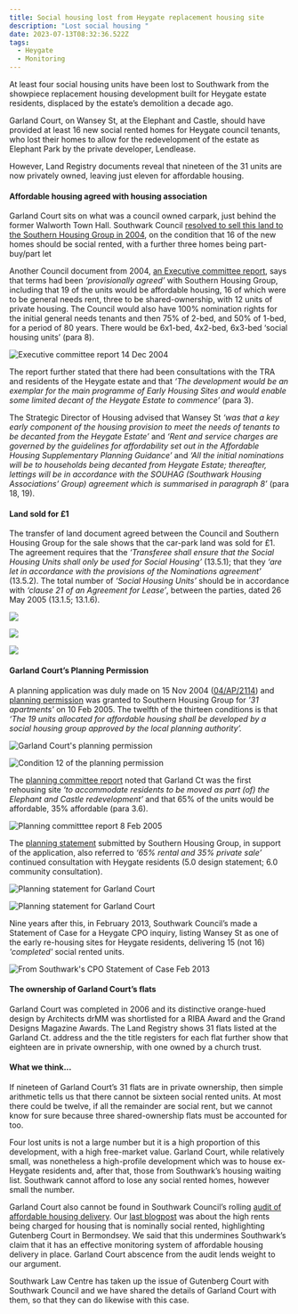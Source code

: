 ```yaml
---
title: Social housing lost from Heygate replacement housing site
description: "Lost social housing "
date: 2023-07-13T08:32:36.522Z
tags:
  - Heygate
  - Monitoring
---
```

At least four social housing units have been lost to Southwark from the showpiece replacement housing development built for Heygate estate residents, displaced by the estate’s demolition a decade ago.


Garland Court, on Wansey St, at the Elephant and Castle, should have provided at least 16 new social rented homes for Heygate council tenants, who lost their homes to allow for the redevelopment of the estate as Elephant Park by the private developer, Lendlease.


However, Land Registry documents reveal that nineteen of the 31 units are now privately owned, leaving just eleven for affordable housing.

#### Affordable housing agreed with housing association


Garland Court sits on what was a council owned carpark, just behind the former Walworth Town Hall. Southwark Council [resolved to sell this land to the Southern Housing Group in 2004](https://moderngov.southwark.gov.uk/Data/Executive/20041214/Agenda/Minutes.pdf), on the condition that 16 of the new homes should be social rented, with a further three homes being part-buy/part let

Another Council document from 2004, [an Executive committee report](https://moderngov.southwark.gov.uk/Data/Executive/20041214/Agenda/Item%2018%20-%20Site%20known%20asthe%20Wansey%20Street%20car%20park,%20Wansey%20Street,%20SE17%20-%20Disposal.pdf), says that terms had been *‘provisionally agreed’* with Southern Housing Group, including that 19 of the units would be affordable housing, 16 of which were to be general needs rent, three to be shared-ownership, with 12 units of private housing.  The Council would also have 100% nomination rights for the initial general needs tenants and then 75% of 2-bed, and 50% of 1-bed, for a period of 80 years.  There would be 6x1-bed, 4x2-bed, 6x3-bed ‘social housing units’ (para 8).

![](img/executive_committee_report_141204.png "Executive committee report 14 Dec 2004")

The report further stated that there had been consultations with the TRA and residents of the Heygate estate and that *‘The development would be an exemplar for the main programme of Early Housing Sites and would enable some limited decant of the Heygate Estate to commence’* (para 3).


The Strategic Director of Housing advised that Wansey St *‘was that a key early component of the housing provision to meet the needs of tenants to be decanted from the Heygate Estate’* and *‘Rent and service charges are governed by the guidelines for affordability set out in the Affordable Housing Supplementary Planning Guidance’* and *‘All the initial nominations will be to households being decanted from Heygate Estate; thereafter, lettings will be in accordance with the SOUHAG (Southwark Housing Associations’ Group) agreement which is summarised in paragraph 8’* (para 18, 19).

#### Land sold for £1

The transfer of land document agreed between the Council and Southern Housing Group for the sale shows that the car-park land was sold for £1.  The agreement requires that the *‘Transferee shall ensure that the Social Housing Units shall only be used for Social Housing’* (13.5.1); that they *‘are let in accordance with the provisions of the Nominations agreement’* (13.5.2).  The total number of *‘Social Housing Units’* should be in accordance with *‘clause 21 of an Agreement for Lease’*, between the parties, dated 26 May 2005 (13.1.5; 13.1.6). 

![](img/trans_of_land_doc_one.jpg)

![](img/trans_of_land_two.jpg)

![](img/trans_of_land_three.jpg)

#### Garland Court’s Planning Permission

A planning application was duly made on 15 Nov 2004 ([04/AP/2114](https://planning.southwark.gov.uk/online-applications/applicationDetails.do?keyVal=ZZZV2EKBWR512&activeTab=summary)) and [planning permission](https://planning.southwark.gov.uk/online-applications/files/42B1169A9A7CE9D048A133688E5CB8FF/04_AP_2114--48162.rtf) was granted to Southern Housing Group for *'31 apartments'* on 10 Feb 2005.  The twelfth of the thirteen conditions is that *‘The 19 units allocated for affordable housing shall be developed by a social housing group approved by the local planning authority’.*

![Garland Court's planning permission ](img/planning_permission_04ap2114_wansey_st.png)

![Condition 12 of the planning permission](img/planning_permission_condition_12_04ap2114_100205.png)

The [planning committee report](https://planning.southwark.gov.uk/online-applications/files/2381DCF0E4C00C3F4271D57BFAC3A5FF/pdf/04_AP_2114-PLANNING_STATEMENT-2371542.pdf) noted that Garland Ct was the first rehousing site *‘to accommodate residents to be moved as part (of) the Elephant and Castle redevelopment’* and that 65%  of the units would be affordable, 35% affordable (para 3.6).

![](img/planning_committee_report_3.6_080205.png "Planning committtee report 8 Feb 2005")

The [planning statement](https://planning.southwark.gov.uk/online-applications/files/2381DCF0E4C00C3F4271D57BFAC3A5FF/pdf/04_AP_2114-PLANNING_STATEMENT-2371542.pdf) submitted by Southern Housing Group, in support of the application, also referred to *‘65% rental and 35% private sale’* continued consultation with Heygate residents (5.0 design statement; 6.0 community consultation).

![Planning statement for Garland Court](img/planning_statement_04ap2114_one.png)

![](img/planning_statement_04ap2114_two.png "Planning statement for Garland Court")

Nine years after this, in February 2013, Southwark Council’s made a Statement of Case for a Heygate CPO inquiry, listing Wansey St as one of the early re-housing sites for Heygate residents, delivering 15 (not 16) *'completed'* social rented units.

![From Southwark's CPO Statement of Case Feb 2013](img/wansey_st_garland_ct_table_ehsites_cpo_inquiry_feb_2013.png)

#### The ownership of Garland Court’s flats

Garland Court was completed in 2006 and its distinctive orange-hued design by Architects drMM was shortlisted for a RIBA Award and the Grand Designs Magazine Awards.  The Land Registry shows 31 flats listed at the Garland Ct. address and the the title registers for each flat further show that eighteen are in private ownership, with one owned by a church trust.

#### What we think...

If nineteen of Garland Court’s 31 flats are in private ownership, then simple arithmetic tells us that there cannot be sixteen social rented units. At most there could be twelve, if all the remainder are social rent, but we cannot know for sure because three shared-ownership flats must be accounted for too.

Four lost units is not a large number but it is a high proportion of this development, with a high free-market value.  Garland Court, while relatively small, was nonetheless a high-profile development which was to house ex-Heygate residents and, after that, those from Southwark’s housing waiting list.  Southwark cannot afford to lose any social rented homes, however small the number.

Garland Court also cannot be found in Southwark Council’s rolling [audit of affordable housing delivery](https://urldefense.com/v3/__https:/app.powerbi.com/view?r=eyJrIjoiODIzNTdiMGUtMDAxNS00NGI1LThjY2EtYjBjMWQwYzcxMzQ2IiwidCI6ImNhZjg2Y2IxLThjYTItNDU0NS1hNGRkLWYzNTlkMDM5MGEwOCJ9&pageName=ReportSection__;!!Ou-zFulSALS7ubxZ2oj45Dg!Vqi3bagEzmK7icBcQgGm18ZQk8FHJAYsCVjB_M_V6G6fzAaRhemokxPlAzcnrCU09xxdfdKYI2SsLLc63Oa-DmfMFJGVKA$).  Our [last blogpost](https://www.35percent.org/posts/southwarks-new-developments-that-fail-to-deliver-social-rent/) was about the high rents being charged for housing that is nominally social rented, highlighting Gutenberg Court in Bermondsey.  We said that this undermines Southwark’s claim that it has an effective monitoring system of affordable housing delivery in place.  Garland Court abscence from the audit lends weight to our argument.


Southwark Law Centre has taken up the issue of Gutenberg Court with Southwark Council and we have shared the details of Garland Court with them, so that they can do likewise with this case.